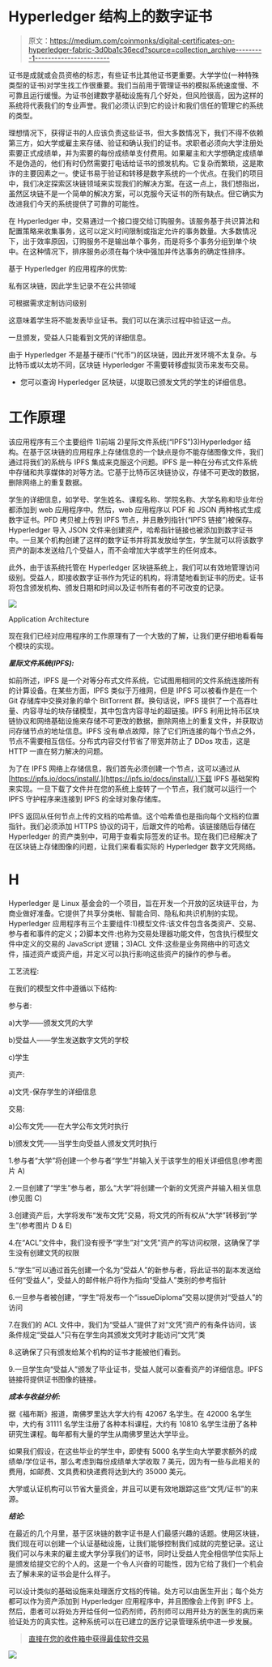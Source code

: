 # Hyperledger 结构上的数字证书

> 原文：<https://medium.com/coinmonks/digital-certificates-on-hyperledger-fabric-3d0ba1c36ecd?source=collection_archive---------1----------------------->

证书是成就或会员资格的标志，有些证书比其他证书更重要。大学学位(一种特殊类型的证书)对学生找工作很重要。我们当前用于管理证书的模拟系统速度慢、不可靠且运行缓慢。为证书创建数字基础设施有几个好处，但风险很高，因为这样的系统将代表我们的专业声誉。我们必须认识到它的设计和我们信任的管理它的系统的类型。

理想情况下，获得证书的人应该负责这些证书，但大多数情况下，我们不得不依赖第三方，如大学或雇主来存储、验证和确认我们的证书。求职者必须向大学注册处索要正式成绩单，并为索要的每份成绩单支付费用。如果雇主和大学想确定成绩单不是伪造的，他们有时仍然需要打电话给证书的颁发机构。它复杂而繁琐，这是欺诈的主要因素之一。使证书易于验证和转移是数字系统的一个优点。在我们的项目中，我们决定探索区块链领域来实现我们的解决方案。在这一点上，我们想指出，虽然区块链不是一个简单的解决方案，可以克服今天证书的所有缺点。但它确实为改进我们今天的系统提供了可靠的可能性。

在 Hyperledger 中，交易通过一个接口提交给订购服务。该服务基于共识算法和配置策略来收集事务，这可以定义时间限制或指定允许的事务数量。大多数情况下，出于效率原因，订购服务不是输出单个事务，而是将多个事务分组到单个块中。在这种情况下，排序服务必须在每个块中强加并传达事务的确定性排序。

基于 Hyperledger 的应用程序的优势:

私有区块链，因此学生记录不在公共领域

可根据需求定制访问级别

这意味着学生将不能发表毕业证书。我们可以在演示过程中验证这一点。

一旦颁发，受益人只能看到文凭的详细信息。

由于 Hyperledger 不是基于硬币(“代币”)的区块链，因此开发环境不太复杂。与比特币或以太坊不同，区块链 Hyperledger 不需要转移虚拟货币来发布交易。

*   您可以查询 Hyperledger 区块链，以提取已颁发文凭的学生的详细信息。

# **工作原理**

该应用程序有三个主要组件 1)前端 2)星际文件系统(“IPFS”)3)Hyperledger 结构。在基于区块链的应用程序上存储信息的一个缺点是你不能存储图像文件，我们通过将我们的系统与 IPFS 集成来克服这个问题。IPFS 是一种在分布式文件系统中存储和共享媒体的对等方法。它基于比特币区块链协议，存储不可更改的数据，删除网络上的重复数据。

学生的详细信息，如学号、学生姓名、课程名称、学院名称、大学名称和毕业年份都添加到 web 应用程序中。然后，web 应用程序以 PDF 和 JSON 两种格式生成数字证书。PFD 拷贝被上传到 IPFS 节点，并且散列指针(“IPFS 链接”)被保存。Hyperledger 导入 JSON 文件来创建资产，哈希指针链接也被添加到数字证书中。一旦某个机构创建了这样的数字证书并将其发放给学生，学生就可以将该数字资产的副本发送给几个受益人，而不会增加大学或学生的任何成本。

此外，由于该系统托管在 Hyperledger 区块链系统上，我们可以有效地管理访问级别。受益人，即接收数字证书作为凭证的机构，将清楚地看到证书的历史。证书将包含颁发机构、颁发日期和时间以及证书所有者的不可改变的记录。

![](img/a10004e28bc69d3145625829b4f2f2a0.png)

Application Architecture

现在我们已经对应用程序的工作原理有了一个大致的了解，让我们更仔细地看看每个模块的实现。

***星际文件系统(IPFS):***

如前所述，IPFS 是一个对等分布式文件系统，它试图用相同的文件系统连接所有的计算设备。在某些方面，IPFS 类似于万维网，但是 IPFS 可以被看作是在一个 Git 存储库中交换对象的单个 BitTorrent 群。换句话说，IPFS 提供了一个高吞吐量、内容寻址的块存储模型，其中包含内容寻址的超链接。IPFS 利用比特币区块链协议和网络基础设施来存储不可更改的数据，删除网络上的重复文件，并获取访问存储节点的地址信息。IPFS 没有单点故障，除了它们所连接的每个节点之外，节点不需要相互信任。分布式内容交付节省了带宽并防止了 DDos 攻击，这是 HTTP 一直在努力解决的问题。

为了在 IPFS 网络上存储信息，我们首先必须创建一个节点，这可以通过从[https://ipfs.io/docs/install/.](https://ipfs.io/docs/install/.)下载 IPFS 基础架构来实现。一旦下载了文件并在您的系统上旋转了一个节点，我们就可以运行一个 IPFS 守护程序来连接到 IPFS 的全球对象存储库。

IPFS 返回从任何节点上传的文档的哈希值。这个哈希值也是指向每个文档的位置指针。我们必须添加 HTTPS 协议的词干，后跟文件的哈希。该链接随后存储在 Hyperledger 的资产类别中，可用于查看实际签发的证书。现在我们已经解决了在区块链上存储图像的问题，让我们来看看实际的 Hyperledger 数字文凭网络。

# H

Hyperledger 是 Linux 基金会的一个项目，旨在开发一个开放的区块链平台，为商业做好准备。它提供了共享分类帐、智能合同、隐私和共识机制的实现。Hyperledger 应用程序有三个主要组件:1)模型文件:该文件包含各类资产、交易、参与者和事件的定义；2)脚本文件:也称为交易处理器功能文件，包含执行模型文件中定义的交易的 JavaScript 逻辑；3)ACL 文件:这些是业务网络中的可选文件，描述资产或资产组，并定义可以执行影响这些资产的操作的参与者。

工艺流程:

在我们的模型文件中遵循以下结构:

参与者:

a)大学——颁发文凭的大学

b)受益人——学生发送数字文凭的学校

c)学生

资产:

a)文凭-保存学生的详细信息

交易:

a)公布文凭——在大学公布文凭时执行

b)颁发文凭——当学生向受益人颁发文凭时执行

1.参与者“大学”将创建一个参与者“学生”并输入关于该学生的相关详细信息(参考图片 A)

2.一旦创建了“学生”参与者，那么“大学”将创建一个新的文凭资产并输入相关信息(参见图 C)

3.创建资产后，大学将发布“发布文凭”交易，将文凭的所有权从“大学”转移到“学生”(参考图片 D & E)

4.在“ACL”文件中，我们没有授予“学生”对“文凭”资产的写访问权限，这确保了学生没有创建文凭的权限

5.“学生”可以通过首先创建一个名为“受益人”的新参与者，将此证书的副本发送给任何“受益人”，受益人的邮件帐户将作为指向“受益人”类别的参考指针

6.一旦参与者被创建，“学生”将发布一个“issueDiploma”交易以提供对“受益人”的访问

7.在我们的 ACL 文件中，我们为“受益人”提供了对“文凭”资产的有条件访问，该条件规定“受益人”只有在学生向其颁发文凭时才能访问“文凭”类

8.这确保了只有颁发给某个机构的证书才能被他们看到。

9.一旦学生向“受益人”颁发了毕业证书，受益人就可以查看资产的详细信息。IPFS 链接将提供证书图像的链接。

***成本与收益分析:***

据《福布斯》报道，南佛罗里达大学大约有 42067 名学生。在 42000 名学生中，大约有 31111 名学生注册了各种本科课程，大约有 10810 名学生注册了各种研究生课程。每年都有大量的学生从南佛罗里达大学毕业。

如果我们假设，在这些毕业的学生中，即使有 5000 名学生向大学要求额外的成绩单/学位证书，那么考虑到每份成绩单大学收取 7 美元，因为有一些与此相关的费用，如邮费、文具费和快递费将达到大约 35000 美元。

大学或认证机构可以节省大量资金，并且可以更有效地跟踪这些“文凭/证书”的来源。

***结论:***

在最近的几个月里，基于区块链的数字证书是人们最感兴趣的话题。使用区块链，我们现在可以创建一个认证基础设施，让我们能够控制我们成就的完整记录。这让我们可以与未来的雇主或大学分享我们的证书，同时让受益人完全相信学位实际上是颁发给提交它的个人的。这是一个令人兴奋的可能性，因为它给了我们一个机会去了解未来的证书会是什么样子。

可以设计类似的基础设施来处理医疗文档的传输。处方可以由医生开出；每个处方都可以作为资产添加到 Hyperledger 应用程序中，并且图像会上传到 IPFS 上。然后，患者可以将处方开给任何一位药剂师，药剂师可以用开处方的医生的病历来验证处方的真实性。这种系统可以在已建立的医疗记录管理系统中进一步发展。

> [直接在您的收件箱中获得最佳软件交易](https://coincodecap.com/?utm_source=coinmonks)

[![](img/7c0b3dfdcbfea594cc0ae7d4f9bf6fcb.png)](https://coincodecap.com/?utm_source=coinmonks)